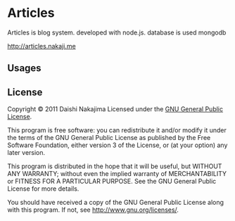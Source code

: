 Articles
======================
Articles is blog system.
developed with node.js.
database is used mongodb

http://articles.nakaji.me 

Usages
------

License
----------
Copyright &copy; 2011 Daishi Nakajima
Licensed under the [GNU General Public License][GPL].

[GPL]: http://www.gnu.org/licenses/gpl.html

This program is free software: you can redistribute it and/or modify
it under the terms of the GNU General Public License as published by
the Free Software Foundation, either version 3 of the License, or
(at your option) any later version.

This program is distributed in the hope that it will be useful,
but WITHOUT ANY WARRANTY; without even the implied warranty of
MERCHANTABILITY or FITNESS FOR A PARTICULAR PURPOSE.  See the
GNU General Public License for more details.

You should have received a copy of the GNU General Public License
along with this program.  If not, see <http://www.gnu.org/licenses/>.
